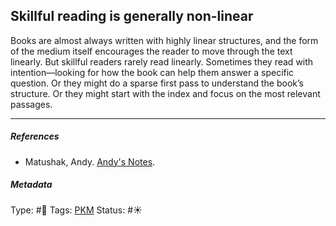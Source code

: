 ## Skillful reading is generally non-linear

Books are almost always written with highly linear structures, and the form of the medium itself encourages the reader to move through the text linearly. But skillful readers rarely read linearly. Sometimes they read with intention—looking for how the book can help them answer a specific question. Or they might do a sparse first pass to understand the book’s structure. Or they might start with the index and focus on the most relevant passages.

---

##### References

* Matushak, Andy. [Andy's Notes](Andy's%20Notes.md).

##### Metadata

Type: #🔴 
Tags: [PKM](PKM.md)
Status: #☀️ 
